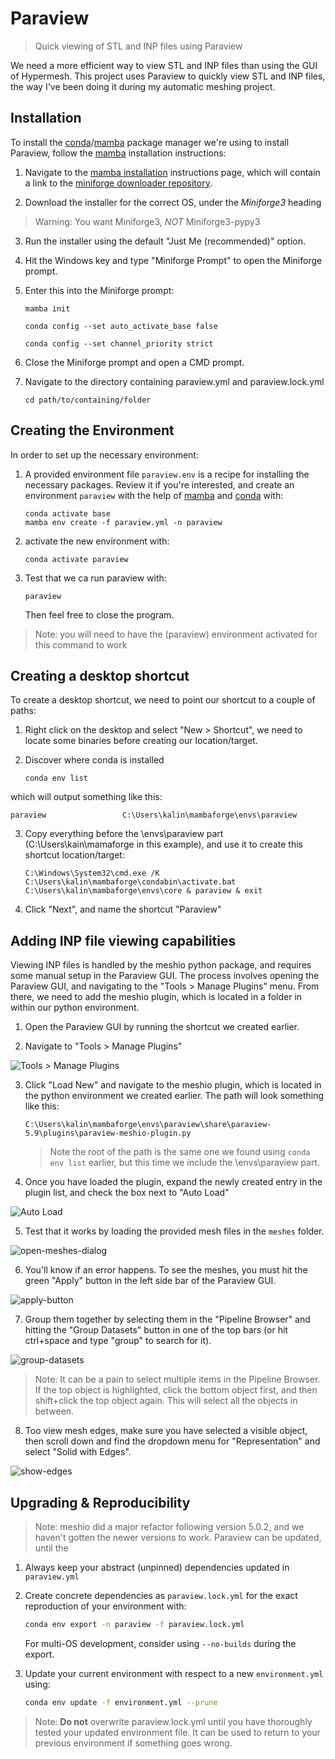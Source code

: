 # Paraview

> Quick viewing of STL and INP files using Paraview

We need a more efficient way to view STL and INP files than using the GUI of Hypermesh. This project uses Paraview to quickly view STL and INP files, the way I've been doing it during my automatic meshing project.

## Installation

To install the [conda]/[mamba] package manager we're using to install Paraview, follow the [mamba] installation instructions:

1. Navigate to the [mamba installation] instructions page, which will contain a link to the [miniforge downloader repository].

2. Download the installer for the correct OS, under the *Miniforge3* heading

> Warning: You want Miniforge3, *NOT* Miniforge3-pypy3

3. Run the installer using the default "Just Me (recommended)" option.

4. Hit the Windows key and type "Miniforge Prompt" to open the Miniforge prompt.

5. Enter this into the Miniforge prompt:

   ```
   mamba init
   ```

   ```
   conda config --set auto_activate_base false
   ```

   ```
   conda config --set channel_priority strict
   ```

6. Close the Miniforge prompt and open a CMD prompt.

7. Navigate to the directory containing paraview.yml and paraview.lock.yml

   ```
   cd path/to/containing/folder
   ```

## Creating the Environment

In order to set up the necessary environment:

1. A provided environment file `paraview.env` is a recipe for installing the necessary packages. Review it if you're interested, and create an environment `paraview` with the help of [mamba] and [conda] with:

   ```
   conda activate base
   mamba env create -f paraview.yml -n paraview
   ```
2. activate the new environment with:

   ```
   conda activate paraview
   ```

3. Test that we ca run paraview with:

   ```
   paraview
   ```

   Then feel free to close the program.

> Note: you will need to have the (paraview) environment activated for this command to work

## Creating a desktop shortcut

To create a desktop shortcut, we need to point our shortcut to a couple of paths:

1. Right click on the desktop and select "New > Shortcut", we need to locate some binaries before creating our location/target.

2. Discover where conda is installed

   ```
   conda env list
   ```

which will output something like this:

   ```
   paraview                 C:\Users\kalin\mambaforge\envs\paraview
   ```

3. Copy everything before the \envs\paraview part (C:\Users\kain\mamaforge in this example), and use it to create this shortcut location/target:

   ```
   C:\Windows\System32\cmd.exe /K C:\Users\kalin\mambaforge\condabin\activate.bat C:\Users\kalin\mambaforge\envs\core & paraview & exit
   ```

4. Click "Next", and name the shortcut "Paraview"

## Adding INP file viewing capabilities

Viewing INP files is handled by the meshio python package, and requires some manual setup in the Paraview GUI. The process involves opening the Paraview GUI, and navigating to the "Tools > Manage Plugins" menu. From there, we need to add the meshio plugin, which is located in a folder in within our python environment.

1. Open the Paraview GUI by running the shortcut we created earlier.

2. Navigate to "Tools > Manage Plugins"

![Tools > Manage Plugins](paraview-manage-plugins.png)

3. Click "Load New" and navigate to the meshio plugin, which is located in the python environment we created earlier. The path will look something like this:

   ```
   C:\Users\kalin\mambaforge\envs\paraview\share\paraview-5.9\plugins\paraview-meshio-plugin.py
   ```

   > Note the root of the path is the same one we found using `conda env list` earlier, but this time we include the \envs\paraview part.

4. Once you have loaded the plugin, expand the newly created entry in the plugin list, and check the box next to "Auto Load"

  ![Auto Load](auto-load.png)

5. Test that it works by loading the provided mesh files in the `meshes` folder.

![open-meshes-dialog](image.png)

6. You'll know if an error happens. To see the meshes, you must hit the green "Apply" button in the left side bar of the Paraview GUI.

![apply-button](image-1.png)

7. Group them together by selecting them in the "Pipeline Browser" and hitting the "Group Datasets" button in one of the top bars (or hit ctrl+space and type "group" to search for it).

![group-datasets](image-2.png)

> Note: It can be a pain to select multiple items in the Pipeline Browser. If the top object is highlighted, click the bottom object first, and then shift+click the top object again. This will select all the objects in between.

8. Too view mesh edges, make sure you have selected a visible object, then scroll down and find the dropdown menu for "Representation" and select "Solid with Edges".

![show-edges](image-3.png)

## Upgrading & Reproducibility

> Note: meshio did a major refactor following version 5.0.2, and we haven't gotten the newer versions to work. Paraview can be updated, until the

1. Always keep your abstract (unpinned) dependencies updated in `paraview.yml`

2. Create concrete dependencies as `paraview.lock.yml` for the exact reproduction of your
   environment with:
   ```bash
   conda env export -n paraview -f paraview.lock.yml
   ```
   For multi-OS development, consider using `--no-builds` during the export.

3. Update your current environment with respect to a new `environment.yml` using:
   ```bash
   conda env update -f environment.yml --prune
   ```

> Note: **Do not** overwrite paraview.lock.yml until you have thoroughly tested your updated environment file. It can be used to return to your previous environment if something goes wrong.

[mamba installation]: https://mamba.readthedocs.io/en/latest/mamba-installation.html#mamba-install
[miniforge downloader repository]: https://github.com/conda-forge/miniforge#miniforge3
[mamba]: https://mamba.readthedocs.io/
[conda]: https://docs.conda.io/
